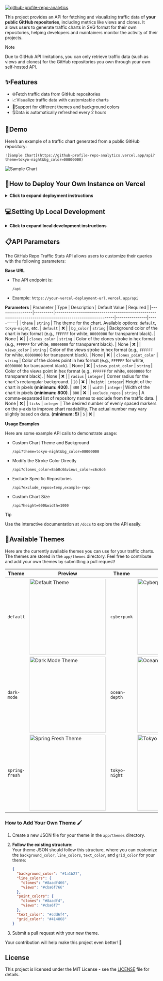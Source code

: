 
[![github-profile-repo-analytics][socialify-image]][github-profile-repo-analytics--url]

This project provides an API for fetching and visualizing traffic data of **your public GitHub repositories**, including metrics like views and clones. It allows users to generate traffic charts in SVG format for their own repositories, helping developers and maintainers monitor the activity of their projects.

> [!NOTE]  
> Due to GitHub API limitations, you can only retrieve traffic data (such as views and clones) for the GitHub repositories you own through your own self-hosted API.

## ✨Features
- 🌐Fetch traffic data from GitHub repositories
- 📈Visualize traffic data with customizable charts
- 🎨Support for different themes and background colors
- 🔃Data is automatically refreshed every 2 hours

## 🌟Demo
Here’s an example of a traffic chart generated from a public GitHub repository:
```
![Sample Chart](https://github-profile-repo-analytics.vercel.app/api?theme=tokyo-night&bg_color=00000000)
```
![Sample Chart](https://raw.githubusercontent.com/gist/FuseFairy/c7f619079a91afedbf4e949977fa2df4/raw/e868d3bc96ce8755d7f8beb1130e5d7579c9e2c0/demo-traffic.svg)

## 🚀How to Deploy Your Own Instance on Vercel
<details>
  <summary><strong>Click to expand deployment instructions</strong></summary>

  ### 1. Sign in to Vercel
  - Visit [vercel.com](https://vercel.com).
  - Click **Log in** and choose **Continue with GitHub**.
  - Authorize Vercel to access your GitHub account if prompted.
  
  ### 2. Fork the Repository
  - Go to the GitHub repository for this project.
  - Click **Fork** in the upper-right corner to create your own copy.
  
  ### 3. Import the Project to Vercel
  - Go to your Vercel dashboard.
  - Click **New Project**, then choose **Continue with GitHub**.
  - Find the forked repository and click **Import**.
    - Alternatively, you can import a third-party repository by selecting **Import Third-Party Git Repository**.
  
  ### 4. Create a Personal Access Token
  - Go to [Personal access tokens (classic) page](https://github.com/settings/tokens).
  - Create a **Personal access tokens (classic)** with **repo** and **user** permissions to access repository stats.
  
  ### 5. Set Vercel Environment Variables
  - Add a new environment variable when Configure Project:
    - **Name**: `GITHUB_TOKEN`
      - **Value**: Your personal access token
    - **Name**: `GITHUB_USERNAME`
      - **Value**: Your github username
  
  ### 6. Deploy the Project
  - Click **Deploy** in Vercel and wait for the deployment process to finish.
  - Once complete, you can find your project’s domain under the **Domains** section in the Vercel dashboard.
  
  ### 7. Use the API
  - The API is now live! You can start using it by accessing the provided domain to fetch and display traffic data for your GitHub repositories.
</details>

## 💻Setting Up Local Development
<details> 
  <summary><strong>Click to expand local development instructions</strong></summary>

  **Python 3.12+** is required to run this project.

  ### 1. Clone the Repository
  ```
  git clone https://github.com/FuseFairy/github-profile-repo-analytics.git
  ```

  ### 2. Navigate to the Project Directory
  ```
  cd github-repo-traffic-stats
  ```

  ### 3. Install Dependencies
  ```
  pip install -r requirements.txt
  pip install uvicorn
  ```

  ### 4. Set Up Environment Variables
  Create a `.env` file in the project directory and add your **GitHub Personal Access Token**
  ```
  GITHUB_TOKEN=<your_personal_access_token>
  GITHUB_USERNAME=<your_github_username>
  ```

  ### 5. Run the Application
  Start the FastAPI server locally:
  ```
  uvicorn app.main:app --reload
  ```
  By default, the application will be available at `http://127.0.0.1:8000` (localhost on port 8000).
  
  If you've modified the `--host` or `--port` parameters in the command, the server will run on the specified address and port. Adjust your browser or API client accordingly. For example:
  ```
  uvicorn app.main:app --host 0.0.0.0 --port 9000
  ```
  The application would then be accessible at `http://<your-ip>:9000`.
  
  ### 6. Test the API
  Open your browser or an API client like Postman to test the API.
  - The API base URL will be the same as the one configured in your uvicorn command.
  - Access the API documentation at `/docs` (e.g., `http://127.0.0.1:8000/docs`) to interact with the available endpoints.
</details>

## 📋API Parameters
The GitHub Repo Traffic Stats API allows users to customize their queries with the following parameters:

**Base URL**
- The API endpoint is:
  ```
  /api
  ```
- Example: `https://your-vercel-deployment-url.vercel.app/api`

**Parameters**
| Parameter       | Type     | Description                                                                                                | Default Value  | Required |
|-----------------|----------|------------------------------------------------------------------------------------------------------------|----------------|----------|
| `theme`         | `string` | The theme for the chart. Available options: `default`, `tokyo-night`, etc.                                 | `default`      | ❌      |
| `bg_color`      | `string` | Background color of the chart in hex format (e.g., `FFFFFF` for white, `00000000` for transparent black).  | None           | ❌      |
| `clones_color`      | `string` | Color of the clones stroke in hex format (e.g., `FFFFFF` for white, `00000000` for transparent black).  | None           | ❌      |
| `views_color`      | `string` | Color of the views stroke in hex format (e.g., `FFFFFF` for white, `00000000` for transparent black).  | None           | ❌      |
| `clones_point_color`      | `string` | Color of the clones point in hex format (e.g., `FFFFFF` for white, `00000000` for transparent black).  | None           | ❌      |
| `views_point_color`      | `string` | Color of the views point in hex format (e.g., `FFFFFF` for white, `00000000` for transparent black).  | None           | ❌      |
| `radius`      | `integer` | Corner radius for the chart's rectangular background.  | `20`           | ❌      |
| `height`        | `integer`| Height of the chart in pixels **(minimum: 400)**.                                                          | `400`          | ❌      |
| `width`         | `integer`| Width of the chart in pixels **(minimum: 800)**.                                                           | `800`          | ❌      |
| `exclude_repos` | `string` | A comma-separated list of repository names to exclude from the traffic data.                               | None           | ❌      |
| `ticks` | `integer` | The desired number of evenly spaced markers on the y-axis to improve chart readability. The actual number may vary slightly based on data. **(minimum: 5)**                           | `5`          | ❌      |

**Usage Examples**

Here are some example API calls to demonstrate usage:
- Custom Chart Theme and Background
  ```
  /api?theme=tokyo-night&bg_color=00000000
  ```
- Modify the Stroke Color Directly
  ```
  /api?clones_color=8ab0c6&views_color=c6c6c6
  ```
- Exclude Specific Repositories
  ```
  /api?exclude_repos=temp,example-repo
  ```
- Custom Chart Size
  ```
  /api?height=600&width=1000
  ```
> [!TIP]
> Use the interactive documentation at `/docs` to explore the API easily.

## 🎨Available Themes

Here are the currently available themes you can use for your traffic charts. The themes are stored in the `app/themes` directory. Feel free to contribute and add your own themes by submitting a pull request!


| Theme | Preview | Theme | Preview  |
|---------------|-----------------|---------------|---------|
| `default`     | <img src="https://raw.githubusercontent.com/gist/FuseFairy/55338818fc1344253b696d803d35e71c/raw/31c11a392dc7aa3535d05e9785b566b2dbbebb21/default-traffic.svg" alt="Default Theme" width="250" />  | `cyberpunk` | <img src="https://raw.githubusercontent.com/gist/FuseFairy/9db14fc42f2cd48236e4758ceece730d/raw/533b3ce07c81478cad3038a5ebf3deb857b399b0/cyberpunk-traffic.svg" alt="Cyberpunk Theme" width="250" /> |
| `dark-mode`   | <img src="https://raw.githubusercontent.com/gist/FuseFairy/7a2d9a5c6dec369455ab0e42cb49aca8/raw/8ff0de46b5f29f73c20765dba869da110a85258b/dark-mode-traffic.svg" alt="Dark Mode Theme" width="250" /> | `ocean-depth` | <img src="https://raw.githubusercontent.com/gist/FuseFairy/4bda8dc6f0ef3586dca7795928b2d63d/raw/d9b96212facecf957d6a58c7a65d46be36b7051d/ocean-depth-traffic.svg" alt="Ocean Depth Theme" width="250" /> |
| `spring-fresh`| <img src="https://raw.githubusercontent.com/gist/FuseFairy/18d2ce24fe2ce4141a1d29a7d7294bdc/raw/e27c334861808f1e333353fd6d31c029025d08b5/spring-fresh-traffic.svg" alt="Spring Fresh Theme" width="250" /> | `tokyo-night` | <img src="https://raw.githubusercontent.com/gist/FuseFairy/89fa84f331c4fa7e812c59e2e0df06ce/raw/fce3445fded9ef0a703adb3d8c67ed7ffed2a75a/tokyo-night-traffic.svg" alt="Tokyo Night Theme" width="250" /> |


### How to Add Your Own Theme 🖌️

1. Create a new JSON file for your theme in the `app/themes` directory.
2. **Follow the existing structure**:  
    Your theme JSON should follow this structure, where you can customize the `background_color`, `line_colors`, `text_color`, and `grid_color` for your theme:

    ```json
    {
      "background_color": "#1a1b27",
      "line_colors": {
        "clones": "#8aadf466",
        "views": "#cba6f766"
      },
      "point_colors": {
        "clones": "#8aadf4",
        "views": "#cba6f7"
      },
      "text_color": "#cdd6f4",
      "grid_color": "#414868"
    }
    ```

3. Submit a pull request with your new theme.

Your contribution will help make this project even better! 🚀

## License

This project is licensed under the MIT License - see the [LICENSE](https://github.com/FuseFairy/github-repo-traffic-stats/blob/main/LICENSE) file for details.

[socialify-image]: https://raw.githubusercontent.com/gist/FuseFairy/c233e02ce0225b8db2a093bdb71a4de0/raw/f0c4137fa0dcc0d0997848613b6fbe61935f2e00/github-profile-repo-analytics.svg

[github-profile-repo-analytics--url]: https://github.com/FuseFairy/github-profile-repo-analytics
